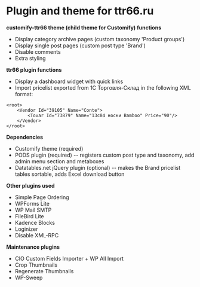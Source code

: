 # Plugin and theme for ttr66.ru

**customify-ttr66 theme (child theme for Customify) functions**
- Display category archive pages (custom taxonomy 'Product groups')
- Display single post pages (custom post type 'Brand')
- Disable comments
- Extra styling

**ttr66 plugin functions**
- Display a dashboard widget with quick links
- Import pricelist exported from 1C Торговля-Склад in the following XML format:
```
<root>
	<Vendor Id="39105" Name="Conte">
		<Tovar Id="73879" Name="13с84 носки Bamboo" Price="90"/>
	</Vendor>
</root>
```

**Dependencies**
- Customify theme (required)
- PODS plugin (required) -- registers custom post type and taxonomy, add admin menu section and metaboxes
- Datatables.net jQuery plugin (optional) -- makes the Brand pricelist tables sortable, adds Excel download button

**Other plugins used**
- Simple Page Ordering
- WPForms Lite
- WP Mail SMTP
- FileBird Lite
- Kadence Blocks
- Loginizer
- Disable XML-RPC

**Maintenance plugins**
- CIO Custom Fields Importer + WP All Import
- Crop Thumbnails
- Regenerate Thumbnails
- WP-Sweep
